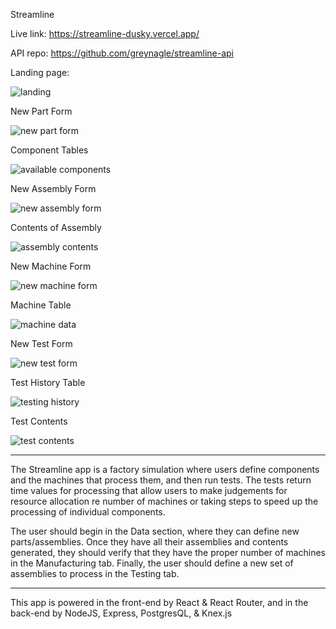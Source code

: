 Streamline

Live link: https://streamline-dusky.vercel.app/

API repo: https://github.com/greynagle/streamline-api

Landing page:

![landing](./images/landing.png)

New Part Form

![new part form](./images/newprt.png)

Component Tables

![available components](./images/Data.png)

New Assembly Form

![new assembly form](./images/newasm.png)

Contents of Assembly

![assembly contents](./images/asmcon.png)

New Machine Form

![new machine form](./images/newmach.png)

Machine Table

![machine data](./images/mach.png)

New Test Form

![new test form](./images/newtest.png)

Test History Table

![testing history](./images/testhist.png)

Test Contents

![test contents](./images/testcon.png)

_______________________________________

The Streamline app is a factory simulation where users define components and the machines that process them, and then run tests. The tests return time values for processing that allow users to make judgements for resource allocation re number of machines or taking steps to speed up the processing of individual components.

The user should begin in the Data section, where they can define new parts/assemblies. Once they have all their assemblies and contents generated, they should verify that they have the proper number of machines in the Manufacturing tab. Finally, the user should define a new set of assemblies to process in the Testing tab.

_______________________________________

This app is powered in the front-end by React & React Router, and in the back-end by NodeJS, Express, PostgresQL, & Knex.js